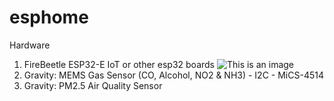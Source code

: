 # esphome
Hardware
1. FireBeetle ESP32-E IoT or other esp32 boards
![This is an image](https://dfimg.dfrobot.com/store/data/SEN0460/SEN0460.jpg?imageView2/1/w/564/h/376)
2. Gravity: MEMS Gas Sensor (CO, Alcohol, NO2 & NH3) - I2C - MiCS-4514
3. Gravity: PM2.5 Air Quality Sensor
